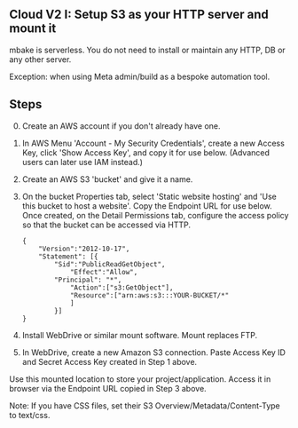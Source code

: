 ## Cloud V2 I: Setup S3 as your HTTP server and mount it

mbake is serverless. You do not need to install or maintain any HTTP, DB or any other server.

Exception: when using Meta admin/build as a bespoke automation tool.

## Steps

0. Create an AWS account if you don't already have one.

1. In AWS Menu 'Account - My Security Credentials', create a new Access Key, click 'Show Access Key', and copy it for use below. (Advanced users can later use IAM instead.)

2. Create an AWS S3 'bucket' and give it a name.

3. On the bucket Properties tab, select 'Static website hosting' and 'Use this bucket to host a website'. Copy the Endpoint URL for use below. Once created, on the Detail Permissions tab, configure the access policy so that the bucket can be accessed via HTTP.

	```
	{
		"Version":"2012-10-17",
		"Statement": [{
			"Sid":"PublicReadGetObject",
				"Effect":"Allow",
			"Principal": "*",
				"Action":["s3:GetObject"],
				"Resource":["arn:aws:s3:::YOUR-BUCKET/*"
				]
			}]
	}
	```

4. Install WebDrive or similar mount software. Mount replaces FTP.

5. In WebDrive, create a new Amazon S3 connection. Paste Access Key ID and Secret Access Key created in Step 1 above.

Use this mounted location to store your project/application. Access it in browser via the Endpoint URL copied in Step 3 above.

Note: If you have CSS files, set their S3 Overview/Metadata/Content-Type to text/css.

